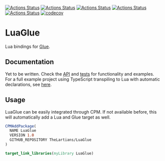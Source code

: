 [![Actions Status](https://github.com/TheLartians/LuaGlue/workflows/MacOS/badge.svg)](https://github.com/TheLartians/LuaGlue/actions)
[![Actions Status](https://github.com/TheLartians/LuaGlue/workflows/Windows/badge.svg)](https://github.com/TheLartians/LuaGlue/actions)
[![Actions Status](https://github.com/TheLartians/LuaGlue/workflows/Ubuntu/badge.svg)](https://github.com/TheLartians/LuaGlue/actions)
[![Actions Status](https://github.com/TheLartians/LuaGlue/workflows/Style/badge.svg)](https://github.com/TheLartians/LuaGlue/actions)
[![Actions Status](https://github.com/TheLartians/LuaGlue/workflows/Install/badge.svg)](https://github.com/TheLartians/LuaGlue/actions)
[![codecov](https://codecov.io/gh/TheLartians/LuaGlue/branch/master/graph/badge.svg)](https://codecov.io/gh/TheLartians/LuaGlue)

# LuaGlue

Lua bindings for [Glue](https://github.com/TheLartians/Glue).

## Documentation

Yet to be written. 
Check the [API](include/glue/lua/state.h) and [tests](test/source/state.cpp) for functionality and examples.
For a full example project using TypeScript transpiling to Lua with automatic declarations, see [here](https://github.com/TheLartians/TypeScriptXX).

## Usage

LuaGlue can be easily integrated through CPM.
If not available before, this will automatically add a Lua and Glue target as well.

```cmake
CPMAddPackage(
  NAME LuaGlue
  VERSION 1.0
  GITHUB_REPOSITORY TheLartians/LuaGlue
)

target_link_libraries(myLibrary LuaGlue)
```
